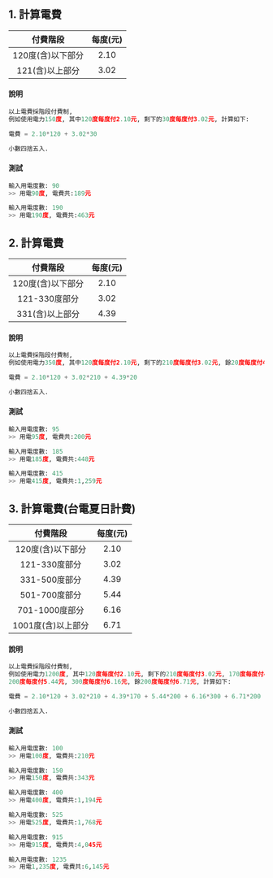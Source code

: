 

## 1. 計算電費

| 付費階段  | 每度(元)|
|:-----------:|:-----------:|
| 120度(含)以下部分 |  2.10 |
| 121(含)以上部分   | 3.02  |


#### 說明
``` python
以上電費採階段付費制, 
例如使用電力150度, 其中120度每度付2.10元, 剩下的30度每度付3.02元, 計算如下:

電費 = 2.10*120 + 3.02*30

小數四捨五入.
``` 

#### 測試
``` python
輸入用電度數: 90
>> 用電90度, 電費共:189元

輸入用電度數: 190
>> 用電190度, 電費共:463元
```



## 2. 計算電費

| 付費階段  | 每度(元)|
|:-----------:|:-----------:|
| 120度(含)以下部分 |  2.10 |
| 121-330度部分   | 3.02  |
| 331(含)以上部分 |   4.39  |


#### 說明
``` python
以上電費採階段付費制, 
例如使用電力350度, 其中120度每度付2.10元, 剩下的210度每度付3.02元, 餘20度每度付4.39元, 計算如下:

電費 = 2.10*120 + 3.02*210 + 4.39*20

小數四捨五入.
``` 

#### 測試
``` python
輸入用電度數: 95
>> 用電95度, 電費共:200元

輸入用電度數: 185
>> 用電185度, 電費共:448元

輸入用電度數: 415
>> 用電415度, 電費共:1,259元
```





## 3. 計算電費(台電夏日計費)

| 付費階段  | 每度(元)|
|:-----------:|:-----------:|
| 120度(含)以下部分 |  2.10 |
| 121-330度部分   | 3.02  |
| 331-500度部分 |   4.39  |
| 501-700度部分  |  5.44 |
| 701-1000度部分 |  6.16  |
| 1001度(含)以上部分 |  6.71 |

#### 說明
``` python
以上電費採階段付費制, 
例如使用電力1200度, 其中120度每度付2.10元, 剩下的210度每度付3.02元, 170度每度付4.39元,
200度每度付5.44元, 300度每度付6.16元, 餘200度每度付6.71元, 計算如下:

電費 = 2.10*120 + 3.02*210 + 4.39*170 + 5.44*200 + 6.16*300 + 6.71*200

小數四捨五入.
``` 

#### 測試
``` python
輸入用電度數: 100
>> 用電100度, 電費共:210元

輸入用電度數: 150
>> 用電150度, 電費共:343元

輸入用電度數: 400
>> 用電400度, 電費共:1,194元

輸入用電度數: 525
>> 用電525度, 電費共:1,768元

輸入用電度數: 915
>> 用電915度, 電費共:4,045元

輸入用電度數: 1235
>> 用電1,235度, 電費共:6,145元
```

